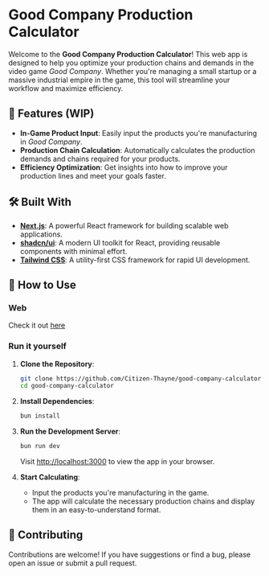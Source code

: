 # Good Company Production Calculator

Welcome to the **Good Company Production Calculator**! This web app is designed to help you optimize your production chains and demands in the video game *Good Company*. Whether you're managing a small startup or a massive industrial empire in the game, this tool will streamline your workflow and maximize efficiency.

## 🚀 Features (WIP)

- **In-Game Product Input**: Easily input the products you're manufacturing in *Good Company*.
- **Production Chain Calculation**: Automatically calculates the production demands and chains required for your products.
- **Efficiency Optimization**: Get insights into how to improve your production lines and meet your goals faster.

## 🛠️ Built With

- **[Next.js](https://nextjs.org/)**: A powerful React framework for building scalable web applications.
- **[shadcn/ui](https://shadcn.dev/)**: A modern UI toolkit for React, providing reusable components with minimal effort.
- **[Tailwind CSS](https://tailwindcss.com/)**: A utility-first CSS framework for rapid UI development.

## 🌟 How to Use
### Web
Check it out [here](https://good-company-calculator-1zlc.vercel.app/)
### Run it yourself

1. **Clone the Repository**:
   ```bash
   git clone https://github.com/Citizen-Thayne/good-company-calculator.git
   cd good-company-calculator
   ```

2. **Install Dependencies**:
   ```bash
   bun install
   ```

3. **Run the Development Server**:
   ```bash
   bun run dev
   ```
   Visit [http://localhost:3000](http://localhost:3000) to view the app in your browser.

4. **Start Calculating**:
   - Input the products you're manufacturing in the game.
   - The app will calculate the necessary production chains and display them in an easy-to-understand format.

## 🤝 Contributing

Contributions are welcome! If you have suggestions or find a bug, please open an issue or submit a pull request.
